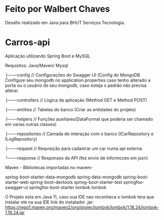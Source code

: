 # Feito por Walbert Chaves

Desafio realizado em Java para BHUT Serviços Tecnologia.

# Carros-api

Aplicação utilizando Spring Boot e MySQL

Requisitos:
Java/Maven/ Mysql

├───config        // Configurações do Swagger UI (Config do MongoDB 
Configure seu mongodb no application.properties caso tenho alterado a porta ou o usuário do seu mongodb, 
caso esteja o padrão não precisa alterar


├───controllers   // Lógica da aplicação (Method GET e Method POST)


├───entities      // Tabelas do banco (Criar as entidades do projeto)


├───helpers       // Funções auxiliares(DataFormat que poderia ser chamado em varias outras classes)


├───repositories  // Camada de interação com o banco (ICarRepository e ILogRepository)


├───request       // Requisição para cadastrar um car numa api externa


└───response      // Responses da API (fez envio de informcoes em json)

Maven - 
Bibliotecas importadas no mavem-

spring-boot-starter-data-mongodb
spring-data-mongodb
spring-boot-starter-web
spring-boot-devtools
spring-boot-starter-test
springfox-swagger-ui
springfox-boot-starter
lombok
lombok

O Projeto esta em Java 11, caso sua IDE nao reconheca o lombok tera que instalar ele na sua IDE 
link do instalador .jar: https://repo1.maven.org/maven2/org/projectlombok/lombok/1.18.24/lombok-1.18.24.jar
